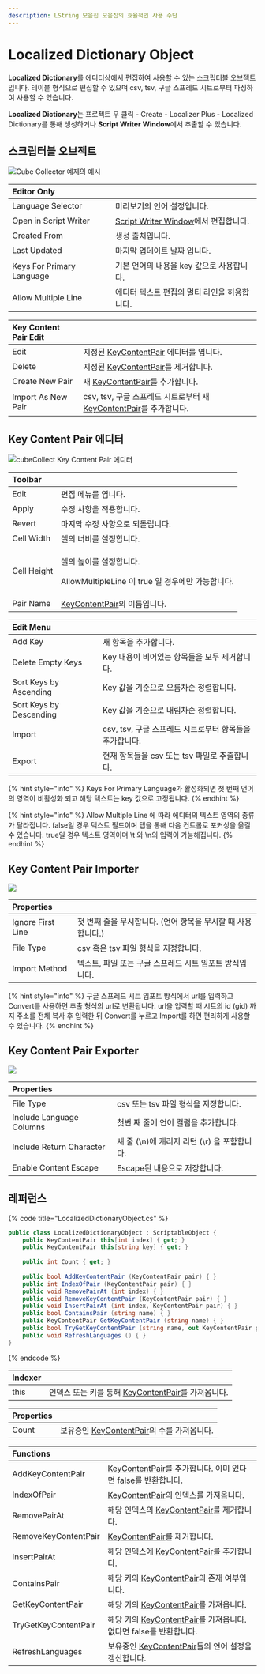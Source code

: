 ```yaml
---
description: LString 모음집 모음집의 효율적인 사용 수단
---
```


# Localized Dictionary Object

**Localized Dictionary**를 에디터상에서 편집하여 사용할 수 있는 스크립터블 오브젝트입니다. 테이블 형식으로 편집할 수 있으며 csv, tsv, 구글 스프레드 시트로부터 파싱하여 사용할 수 있습니다.

**Localized Dictionary**는 프로젝트 우 클릭 - Create - Localizer Plus - Localized Dictionary를 통해 생성하거나 **Script Writer Window**에서 추출할 수 있습니다.

## 스크립터블 오브젝트

![Cube Collector &#xC608;&#xC81C;&#xC758; &#xC608;&#xC2DC; ](../.gitbook/assets/localized_dictionary_object_inspector.png)

| Editor Only |  |
| :--- | :--- |
| Language Selector | 미리보기의 언어 설정입니다. |
| Open in Script Writer | [Script Writer Window](../editor-window/script-writer-window/)에서 편집합니다. |
| Created From | 생성 출처입니다. |
| Last Updated | 마지막 업데이트 날짜 입니다. |
| Keys For Primary Language | 기본 언어의 내용을 key 값으로 사용합니다. |
| Allow Multiple Line | 에디터 텍스트 편집의 멀티 라인을 허용합니다. |

| Key Content Pair Edit |  |
| :--- | :--- |
| Edit | 지정된 [KeyContentPair](localized-dictionary/key-content-pair.md) 에디터를 엽니다. |
| Delete | 지정된 [KeyContentPair](localized-dictionary/key-content-pair.md)를 제거합니다. |
| Create New Pair | 새 [KeyContentPair](localized-dictionary/key-content-pair.md)를 추가합니다. |
| Import As New Pair | csv, tsv, 구글 스프레드 시트로부터 새 [KeyContentPair](localized-dictionary/key-content-pair.md)를 추가합니다. |

## Key Content Pair 에디터

![cubeCollect Key Content Pair &#xC5D0;&#xB514;&#xD130;](../.gitbook/assets/key_content_pair_editor.png)

<table>
  <thead>
    <tr>
      <th style="text-align:left">Toolbar</th>
      <th style="text-align:left"></th>
    </tr>
  </thead>
  <tbody>
    <tr>
      <td style="text-align:left">Edit</td>
      <td style="text-align:left">&#xD3B8;&#xC9D1; &#xBA54;&#xB274;&#xB97C; &#xC5FD;&#xB2C8;&#xB2E4;.</td>
    </tr>
    <tr>
      <td style="text-align:left">Apply</td>
      <td style="text-align:left">&#xC218;&#xC815; &#xC0AC;&#xD56D;&#xC744; &#xC801;&#xC6A9;&#xD569;&#xB2C8;&#xB2E4;.</td>
    </tr>
    <tr>
      <td style="text-align:left">Revert</td>
      <td style="text-align:left">&#xB9C8;&#xC9C0;&#xB9C9; &#xC218;&#xC815; &#xC0AC;&#xD56D;&#xC73C;&#xB85C;
        &#xB418;&#xB3CC;&#xB9BD;&#xB2C8;&#xB2E4;.</td>
    </tr>
    <tr>
      <td style="text-align:left">Cell Width</td>
      <td style="text-align:left">&#xC140;&#xC758; &#xB108;&#xBE44;&#xB97C; &#xC124;&#xC815;&#xD569;&#xB2C8;&#xB2E4;.</td>
    </tr>
    <tr>
      <td style="text-align:left">Cell Height</td>
      <td style="text-align:left">
        <p>&#xC140;&#xC758; &#xB192;&#xC774;&#xB97C; &#xC124;&#xC815;&#xD569;&#xB2C8;&#xB2E4;.</p>
        <p>AllowMultipleLine &#xC774; true &#xC77C; &#xACBD;&#xC6B0;&#xC5D0;&#xB9CC;
          &#xAC00;&#xB2A5;&#xD569;&#xB2C8;&#xB2E4;.</p>
      </td>
    </tr>
    <tr>
      <td style="text-align:left">Pair Name</td>
      <td style="text-align:left"><a href="localized-dictionary/key-content-pair.md">KeyContentPair</a>&#xC758;
        &#xC774;&#xB984;&#xC785;&#xB2C8;&#xB2E4;.</td>
    </tr>
  </tbody>
</table>

| Edit Menu |  |
| :--- | :--- |
| Add Key | 새 항목을 추가합니다. |
| Delete Empty Keys | Key 내용이 비어있는 항목들을 모두 제거합니다. |
| Sort Keys by  Ascending | Key 값을 기준으로 오름차순 정렬합니다. |
| Sort Keys by Descending | Key 값을 기준으로 내림차순 정렬합니다. |
| Import | csv, tsv, 구글 스프레드 시트로부터 항목들을 추가합니다. |
| Export | 현재 항목들을 csv 또는 tsv 파일로 추출합니다. |

{% hint style="info" %}
Keys For Primary Language가 활성화되면 첫 번째 언어의 영역이 비활성화 되고 해당 텍스트는 key 값으로 고정됩니다.
{% endhint %}

{% hint style="info" %}
Allow Multiple Line 에 따라 에디터의 텍스트 영역의 종류가 달라집니다. false일 경우 텍스트 필드이며 탭을 통해 다음 컨트롤로 포커싱을 옮길 수 있습니다. true일 경우 텍스트 영역이며 \t 와 \n의 입력이 가능해집니다.
{% endhint %}

## Key Content Pair Importer

![](../.gitbook/assets/key_content_pair_importer.png)

| Properties |  |
| :--- | :--- |
| Ignore First Line | 첫 번째 줄을 무시합니다. \(언어 항목을 무시할 때 사용합니다.\) |
| File Type | csv 혹은 tsv 파일 형식을 지정합니다. |
| Import Method | 텍스트, 파일 또는 구글 스프레드 시트 임포트 방식입니다. |

{% hint style="info" %}
구글 스프레드 시트 임포트 방식에서 url를 입력하고 Convert를 사용하면 추출 형식의 url로 변환됩니다. url을 입력할 때 시트의 id \(gid\) 까지 주소를 전체 복사 후 입력한 뒤 Convert를 누르고 Import를 하면 편리하게 사용할 수 있습니다.
{% endhint %}

## Key Content Pair Exporter

![](../.gitbook/assets/localized_dictionary_object_exporter.png)

| Properties |  |
| :--- | :--- |
| File Type | csv 또는 tsv 파일 형식을 지정합니다. |
| Include Language Columns | 첫번 째 줄에 언어 컬럼을 추가합니다. |
| Include Return Character | 새 줄 \(\n\)에 캐리지 리턴 \(\r\) 을 포함합니다. |
| Enable Content Escape | Escape된 내용으로 저장합니다. |

## 레퍼런스

{% code title="LocalizedDictionaryObject.cs" %}
```csharp
public class LocalizedDictionaryObject : ScriptableObject {
    public KeyContentPair this[int index] { get; }
    public KeyContentPair this[string key] { get; }
    
    public int Count { get; }
    
    public bool AddKeyContentPair (KeyContentPair pair) { }
    public int IndexOfPair (KeyContentPair pair) { }
    public void RemovePairAt (int index) { }
    public void RemoveKeyContentPair (KeyContentPair pair) { }
    public void InsertPairAt (int index, KeyContentPair pair) { }
    public bool ContainsPair (string name) { }
    public KeyContentPair GetKeyContentPair (string name) { }
    public bool TryGetKeyContentPair (string name, out KeyContentPair pair) { }
    public void RefreshLanguages () { }
}
```
{% endcode %}

| Indexer |  |
| :--- | :--- |
| this | 인덱스 또는 키를 통해 [KeyContentPair](localized-dictionary/key-content-pair.md)를 가져옵니다. |

| Properties |  |
| :--- | :--- |
| Count | 보유중인 [KeyContentPair](localized-dictionary/key-content-pair.md)의 수를 가져옵니다. |

| Functions |  |
| :--- | :--- |
| AddKeyContentPair | [KeyContentPair](localized-dictionary/key-content-pair.md)를 추가합니다. 이미 있다면 false를 반환합니다. |
| IndexOfPair | [KeyContentPair](localized-dictionary/key-content-pair.md)의 인덱스를 가져옵니다. |
| RemovePairAt | 해당 인덱스의 [KeyContentPair](localized-dictionary/key-content-pair.md)를 제거합니다. |
| RemoveKeyContentPair | [KeyContentPair](localized-dictionary/key-content-pair.md)를 제거합니다. |
| InsertPairAt | 해당 인덱스에 [KeyContentPair](localized-dictionary/key-content-pair.md)를 추가합니다. |
| ContainsPair | 해당 키의 [KeyContentPair](localized-dictionary/key-content-pair.md)의 존재 여부입니다. |
| GetKeyContentPair | 해당 키의 [KeyContentPair](localized-dictionary/key-content-pair.md)를 가져옵니다. |
| TryGetKeyContentPair | 해당 키의 [KeyContentPair](localized-dictionary/key-content-pair.md)를 가져옵니다. 없다면 false를 반환합니다. |
| RefreshLanguages | 보유중인 [KeyContentPair](localized-dictionary/key-content-pair.md)들의 언어 설정을 갱신합니다. |

